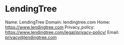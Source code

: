 
# LendingTree

Name: LendingTree
Domain: lendingtree.com
Home: https://www.lendingtree.com
Privacy_policy: https://www.lendingtree.com/legal/privacy-policy/
Email: privacy@lendingtree.com
